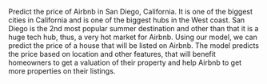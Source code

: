 Predict the price of Airbnb in San Diego, California. It is one of the biggest
cities in California and is one of the biggest hubs in the West coast. San Diego is the 2nd most
popular summer destination and other than that it is a huge tech hub, thus, a very hot market for
Airbnb. Using our model, we can predict the price of a house that will be listed on Airbnb.
The model predicts the price based on location and other features, that will benefit
homeowners to get a valuation of their property and help Airbnb to get more properties on their
listings.
